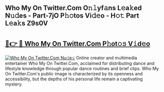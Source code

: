 ## Who My On Twitter.Com O𝚗𝚕yf𝚊ns L𝚎a𝚔ed N𝚞𝚍es - Part-7jO P𝚑𝚘tos Vi𝚍𝚎o - H𝚘𝚝 Part L𝚎a𝚔s Z9s0V

# <h2><a href="http://kf8bf5.oniu.top/?m=Who+My+On+Twitter.Com">🔗👉 🔴 Who My On Twitter.Com P𝚑ot𝚘𝚜 V𝚒d𝚎o</a></h2>

[![Who My On Twitter.Com Nu𝚍e𝚜](https://i.imgur.com/0qMVB7G.gif)](http://kf8bf5.oniu.top/?m=Who+My+On+Twitter.Com)
Online creator and multimedia entertainer Who My On Twitter.Com, acclaimed for distributing dance and lifestyle knowledge through popular dance routines and brief clips. Who My On Twitter.Com's public image is characterized by its openness and accessibility, but the depths of his personal life remain a captivating mystery.  
